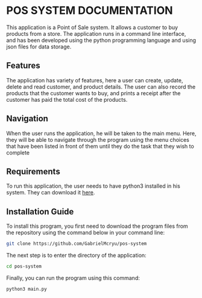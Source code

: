 # POS SYSTEM DOCUMENTATION
This application is a Point of Sale system. It allows a customer to buy products from a store. The application runs in a command line interface, and has been developed using the python programming language and using json files for data storage.
## Features
The application has variety of features, here a user can create, update, delete and read customer, and product details. The user can also record the products that the customer wants to buy, and prints a receipt after the customer has paid the total cost of the products.
## Navigation
When the user runs the application, he will be taken to the main menu. Here, they will be able to navigate through the program using the menu choices that have been listed in front of them until they do the task that they wish to complete
## Requirements
To run this application, the user needs to have python3 installed in his system. They can download it [here](https://www.python.org/).
## Installation Guide
To install this program, you first need to download the program files from the repository using the command below in your command line:
```bash
git clone https://github.com/GabrielMcryu/pos-system
```
The next step is to enter the directory of the application:
```bash
cd pos-system
```
Finally, you can run the program using this command:
```python
python3 main.py
```